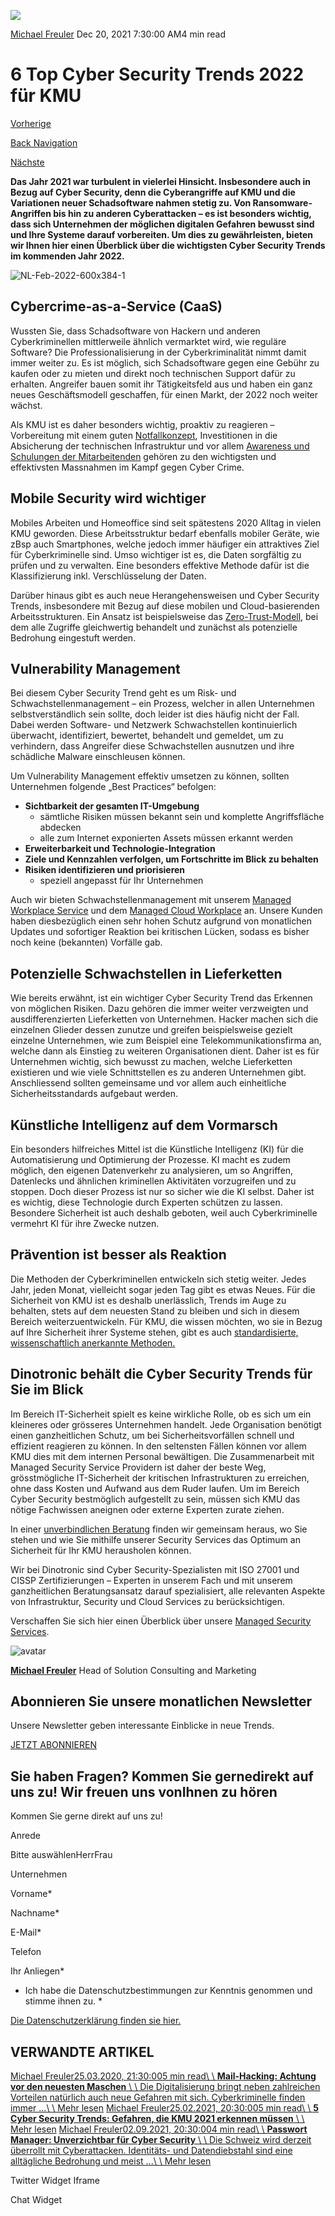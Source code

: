 ![](https://25917640.fs1.hubspotusercontent-eu1.net/hub/25917640/hubfs/Imported_Blog_Media/NL-Feb-2022-600x384-1.jpg?width=300&name=NL-Feb-2022-600x384-1.jpg)

[Michael Freuler](https://blog.dinotronic.ch/author/michael-freuler) Dec 20, 2021 7:30:00 AM4 min read

# 6 Top Cyber Security Trends 2022 für KMU

[Vorherige](https://blog.dinotronic.ch/blog/digital-workplace/das-steckt-in-unseren-managed-services)

[Back Navigation](https://blog.dinotronic.ch/)

[Nächste](https://blog.dinotronic.ch/blog/trends/top-3-strategische-schluesselbereiche-fuer-kmu-2022)

**Das Jahr 2021 war turbulent in vielerlei Hinsicht. Insbesondere auch in Bezug auf Cyber Security, denn die Cyberangriffe auf KMU und die Variationen neuer Schadsoftware nahmen stetig zu. Von Ransomware-Angriffen bis hin zu anderen Cyberattacken – es ist besonders wichtig, dass sich Unternehmen der möglichen digitalen Gefahren bewusst sind und Ihre Systeme darauf vorbereiten. Um dies zu gewährleisten, bieten wir Ihnen hier einen Überblick über die wichtigsten Cyber Security Trends im kommenden Jahr 2022.**

![NL-Feb-2022-600x384-1](https://blog.dinotronic.ch/hs-fs/hubfs/Imported_Blog_Media/NL-Feb-2022-600x384-1.jpg?width=600&height=384&name=NL-Feb-2022-600x384-1.jpg)

## Cybercrime-as-a-Service (CaaS)

Wussten Sie, dass Schadsoftware von Hackern und anderen Cyberkriminellen mittlerweile ähnlich vermarktet wird, wie reguläre Software? Die Professionalisierung in der Cyberkriminalität nimmt damit immer weiter zu. Es ist möglich, sich Schadsoftware gegen eine Gebühr zu kaufen oder zu mieten und direkt noch technischen Support dafür zu erhalten. Angreifer bauen somit ihr Tätigkeitsfeld aus und haben ein ganz neues Geschäftsmodell geschaffen, für einen Markt, der 2022 noch weiter wächst.

Als KMU ist es daher besonders wichtig, proaktiv zu reagieren – Vorbereitung mit einem guten [Notfallkonzept](https://www.dinotronic.ch/blog/cyber-security/fehlende-notfallkonzepte-in-kmu-bei-cyber-attacken/), Investitionen in die Absicherung der technischen Infrastruktur und vor allem [Awareness und Schulungen der Mitarbeitenden](https://www.dinotronic.ch/consulting/cyber-security-awareness-training/) gehören zu den wichtigsten und effektivsten Massnahmen im Kampf gegen Cyber Crime.

## Mobile Security wird wichtiger

Mobiles Arbeiten und Homeoffice sind seit spätestens 2020 Alltag in vielen KMU geworden. Diese Arbeitsstruktur bedarf ebenfalls mobiler Geräte, wie zBsp auch Smartphones, welche jedoch immer häufiger ein attraktives Ziel für Cyberkriminelle sind. Umso wichtiger ist es, die Daten sorgfältig zu prüfen und zu verwalten. Eine besonders effektive Methode dafür ist die Klassifizierung inkl. Verschlüsselung der Daten.

Darüber hinaus gibt es auch neue Herangehensweisen und Cyber Security Trends, insbesondere mit Bezug auf diese mobilen und Cloud-basierenden Arbeitsstrukturen. Ein Ansatz ist beispielsweise das [Zero-Trust-Modell](https://www.dinotronic.ch/blog/cyber-security/zero-trust-modell-kmu-auf-allen-ebenen-schuetzen/), bei dem alle Zugriffe gleichwertig behandelt und zunächst als potenzielle Bedrohung eingestuft werden.

## Vulnerability Management

Bei diesem Cyber Security Trend geht es um Risk- und Schwachstellenmanagement – ein Prozess, welcher in allen Unternehmen selbstverständlich sein sollte, doch leider ist dies häufig nicht der Fall. Dabei werden Software- und Netzwerk Schwachstellen kontinuierlich überwacht, identifiziert, bewertet, behandelt und gemeldet, um zu verhindern, dass Angreifer diese Schwachstellen ausnutzen und ihre schädliche Malware einschleusen können.

Um Vulnerability Management effektiv umsetzen zu können, sollten Unternehmen folgende „Best Practices“ befolgen:

- **Sichtbarkeit der gesamten IT-Umgebung**
  - sämtliche Risiken müssen bekannt sein und komplette Angriffsfläche abdecken
  - alle zum Internet exponierten Assets müssen erkannt werden
- **Erweiterbarkeit und Technologie-Integration**
- **Ziele und Kennzahlen verfolgen, um Fortschritte im Blick zu behalten**
- **Risiken identifizieren und priorisieren**
  - speziell angepasst für Ihr Unternehmen

Auch wir bieten Schwachstellenmanagement mit unserem [Managed Workplace Service](https://www.dinotronic.ch/digital-workplace/managed-workplace-service/) und dem [Managed Cloud Workplace](https://www.dinotronic.ch/digital-workplace/managed-cloud-workplace/) an. Unsere Kunden haben diesbezüglich einen sehr hohen Schutz aufgrund von monatlichen Updates und sofortiger Reaktion bei kritischen Lücken, sodass es bisher noch keine (bekannten) Vorfälle gab.

## Potenzielle Schwachstellen in Lieferketten

Wie bereits erwähnt, ist ein wichtiger Cyber Security Trend das Erkennen von möglichen Risiken. Dazu gehören die immer weiter verzweigten und ausdifferenzierten Lieferketten von Unternehmen. Hacker machen sich die einzelnen Glieder dessen zunutze und greifen beispielsweise gezielt einzelne Unternehmen, wie zum Beispiel eine Telekommunikationsfirma an, welche dann als Einstieg zu weiteren Organisationen dient. Daher ist es für Unternehmen wichtig, sich bewusst zu machen, welche Lieferketten existieren und wie viele Schnittstellen es zu anderen Unternehmen gibt. Anschliessend sollten gemeinsame und vor allem auch einheitliche Sicherheitsstandards aufgebaut werden.

## Künstliche Intelligenz auf dem Vormarsch

Ein besonders hilfreiches Mittel ist die Künstliche Intelligenz (KI) für die Automatisierung und Optimierung der Prozesse. KI macht es zudem möglich, den eigenen Datenverkehr zu analysieren, um so Angriffen, Datenlecks und ähnlichen kriminellen Aktivitäten vorzugreifen und zu stoppen. Doch dieser Prozess ist nur so sicher wie die KI selbst. Daher ist es wichtig, diese Technologie durch Experten schützen zu lassen. Besondere Sicherheit ist auch deshalb geboten, weil auch Cyberkriminelle vermehrt KI für ihre Zwecke nutzen.

## Prävention ist besser als Reaktion

Die Methoden der Cyberkriminellen entwickeln sich stetig weiter. Jedes Jahr, jeden Monat, vielleicht sogar jeden Tag gibt es etwas Neues. Für die Sicherheit von KMU ist es deshalb unerlässlich, Trends im Auge zu behalten, stets auf dem neuesten Stand zu bleiben und sich in diesem Bereich weiterzuentwickeln. Für KMU, die wissen möchten, wo sie in Bezug auf Ihre Sicherheit ihrer Systeme stehen, gibt es auch [standardisierte, wissenschaftlich anerkannte Methoden.](https://www.dinotronic.ch/consulting/cyber-security-risk-assessment/)

## Dinotronic behält die Cyber Security Trends für Sie im Blick

Im Bereich IT-Sicherheit spielt es keine wirkliche Rolle, ob es sich um ein kleineres oder grösseres Unternehmen handelt. Jede Organisation benötigt einen ganzheitlichen Schutz, um bei Sicherheitsvorfällen schnell und effizient reagieren zu können. In den seltensten Fällen können vor allem KMU dies mit dem internen Personal bewältigen. Die Zusammenarbeit mit Managed Security Service Providern ist daher der beste Weg, grösstmögliche IT-Sicherheit der kritischen Infrastrukturen zu erreichen, ohne dass Kosten und Aufwand aus dem Ruder laufen. Um im Bereich Cyber Security bestmöglich aufgestellt zu sein, müssen sich KMU das nötige Fachwissen aneignen oder externe Experten zurate ziehen.

In einer [unverbindlichen Beratung](https://www.dinotronic.ch/consulting/cyber-security-risk-assessment/) finden wir gemeinsam heraus, wo Sie stehen und wie Sie mithilfe unserer Security Services das Optimum an Sicherheit für Ihr KMU herausholen können.

Wir bei Dinotronic sind Cyber Security-Spezialisten mit ISO 27001 und CISSP Zertifizierungen – Experten in unserem Fach und mit unserem ganzheitlichen Beratungsansatz darauf spezialisiert, alle relevanten Aspekte von Infrastruktur, Security und Cloud Services zu berücksichtigen.

Verschaffen Sie sich hier einen Überblick über unsere [Managed Security Services](https://www.dinotronic.ch/cyber-security/managed-security-services/#managed-endpoint-protection).

![avatar](https://25917640.fs1.hubspotusercontent-eu1.net/hub/25917640/hubfs/01_Visual%20Content/01_Mitarbeiter-Fotos/Michael%20Freuler%20klein.png?width=290&name=Michael%20Freuler%20klein.png)

[**Michael Freuler**](https://blog.dinotronic.ch/author/michael-freuler) Head of Solution Consulting and Marketing

## Abonnieren Sie unsere monatlichen Newsletter

Unsere Newsletter geben interessante Einblicke in neue Trends.

[JETZT ABONNIEREN](https://cta-eu1.hubspot.com/web-interactives/public/v1/track/click?encryptedPayload=AVxigLKE8Z4TjqN0MbP1pqqPXtOoz9X3UlVzyGykSVyjx2rA5SmFb0lAU1uh%2FlFPFXwC9C68%2BNNbsjOgVyQVYdM957TehDf76zcdat0xBdJH5dWVDuMf6I1%2FqUzIsfZCG1j4PSAdnh1ofwO9xp%2Bs6EsPNZ%2Fo26%2FryLY%2BprniPLJitcZMpdlnMNMl5rMyFR71CJM%3D&portalId=25917640&webInteractiveContentId=114201044682&webInteractiveId=151726273754&containerType=EMBEDDED&pageUrl=https%3A%2F%2Fblog.dinotronic.ch%2Fblog%2Fcyber-security%2F6-top-cyber-security-trends-2022-fuer-kmu&pageTitle=6+Top+Cyber+Security+Trends+2022+f%C3%BCr+KMU&referrer=&userAgent=Mozilla%2F5.0+%28X11%3B+Linux+x86_64%29+AppleWebKit%2F537.36+%28KHTML%2C+like+Gecko%29+Chrome%2F132.0.0.0+Safari%2F537.36&hutk=&hssc=&hstc=&pageId=116850591209)

## Sie haben Fragen? Kommen Sie gernedirekt auf uns zu! Wir freuen uns vonIhnen zu hören

Kommen Sie gerne direkt auf uns zu!

Anrede

Bitte auswählenHerrFrau

Unternehmen

Vorname\*

Nachname\*

E-Mail\*

Telefon

Ihr Anliegen\*

- Ich habe die Datenschutzbestimmungen zur Kenntnis genommen und stimme ihnen zu.
\*

[Die Datenschutzerklärung finden sie hier.](https://dinotronic.ch/datenschutz)

## VERWANDTE ARTIKEL

[Michael Freuler25.03.2020, 21:30:005 min read\\
\\
**Mail-Hacking: Achtung vor den neuesten Maschen** \\
\\
Die Digitalisierung bringt neben zahlreichen Vorteilen natürlich auch neue Gefahren mit sich. Cyberkriminelle finden immer ...\\
\\
Mehr lesen](https://blog.dinotronic.ch/blog/cyber-security/mail-hacking-achtung-vor-den-neuesten-maschen) [Michael Freuler25.02.2021, 20:30:005 min read\\
\\
**5 Cyber Security Trends: Gefahren, die KMU 2021 erkennen müssen** \\
\\
Mehr lesen](https://blog.dinotronic.ch/blog/cyber-security/5-cyber-security-trends-gefahren-die-kmu-2021-erkennen-muessen) [Michael Freuler02.09.2021, 20:30:004 min read\\
\\
**Passwort Manager: Unverzichtbar für Cyber Security** \\
\\
Die Schweiz wird derzeit überrollt mit Cyberattacken. Identitäts- und Datendiebstahl sind eine alltägliche Bedrohung und meist ...\\
\\
Mehr lesen](https://blog.dinotronic.ch/blog/cyber-security/passwort-manager-tools-unverzichtbar-fuer-ihre-cyber-security)

Twitter Widget Iframe

Chat Widget